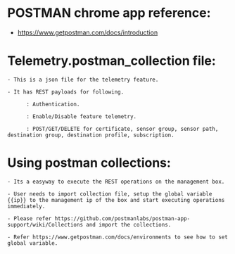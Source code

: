 POSTMAN chrome app reference:
=============================
 - https://www.getpostman.com/docs/introduction

Telemetry.postman_collection file:
==================================
    - This is a json file for the telemetry feature.

    - It has REST payloads for following.

          : Authentication.

          : Enable/Disable feature telemetry.

          : POST/GET/DELETE for certificate, sensor group, sensor path, destination group, destination profile, subscription.

Using postman collections:
==========================
    - Its a easyway to execute the REST operations on the management box.

    - User needs to import collection file, setup the global variable {{ip}} to the management ip of the box and start executing operations immediately.

    - Please refer https://github.com/postmanlabs/postman-app-support/wiki/Collections and import the collections.

    - Refer https://www.getpostman.com/docs/environments to see how to set global variable.
